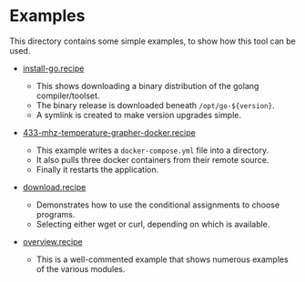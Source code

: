 # Examples

This directory contains some simple examples, to show how this tool can be used.

* [install-go.recipe](install-go.recipe)
  * This shows downloading a binary distribution of the golang compiler/toolset.
  * The binary release is downloaded beneath `/opt/go-${version}`.
  * A symlink is created to make version upgrades simple.

* [433-mhz-temperature-grapher-docker.recipe](433-mhz-temperature-grapher-docker.recipe)
  * This example writes a `docker-compose.yml` file into a directory.
  * It also pulls three docker containers from their remote source.
  * Finally it restarts the application.

* [download.recipe](download.recipe)
  * Demonstrates how to use the conditional assignments to choose programs.
  * Selecting either wget or curl, depending on which is available.

* [overview.recipe](overview.recipe)
  * This is a well-commented example that shows numerous examples of the various modules.
